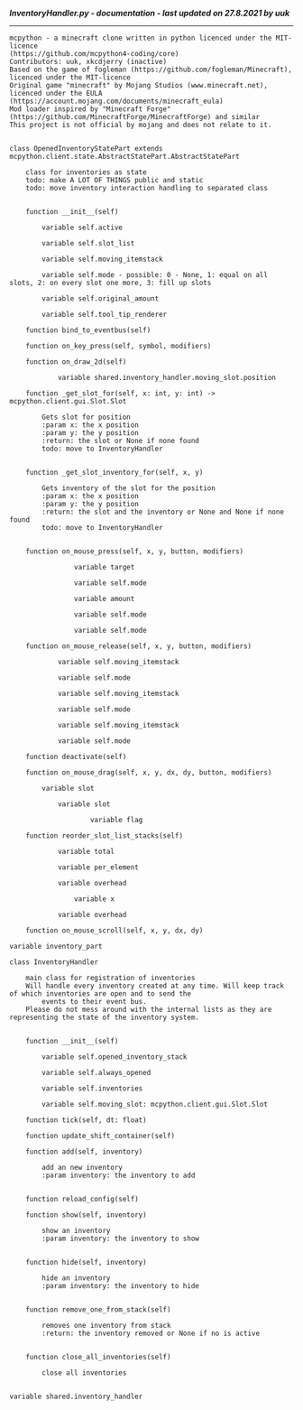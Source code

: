 ***InventoryHandler.py - documentation - last updated on 27.8.2021 by uuk***
___

    mcpython - a minecraft clone written in python licenced under the MIT-licence 
    (https://github.com/mcpython4-coding/core)
    Contributors: uuk, xkcdjerry (inactive)
    Based on the game of fogleman (https://github.com/fogleman/Minecraft), licenced under the MIT-licence
    Original game "minecraft" by Mojang Studios (www.minecraft.net), licenced under the EULA
    (https://account.mojang.com/documents/minecraft_eula)
    Mod loader inspired by "Minecraft Forge" (https://github.com/MinecraftForge/MinecraftForge) and similar
    This project is not official by mojang and does not relate to it.


    class OpenedInventoryStatePart extends mcpython.client.state.AbstractStatePart.AbstractStatePart
        
        class for inventories as state
        todo: make A LOT OF THINGS public and static
        todo: move inventory interaction handling to separated class


        function __init__(self)

            variable self.active

            variable self.slot_list

            variable self.moving_itemstack

            variable self.mode - possible: 0 - None, 1: equal on all slots, 2: on every slot one more, 3: fill up slots

            variable self.original_amount

            variable self.tool_tip_renderer

        function bind_to_eventbus(self)

        function on_key_press(self, symbol, modifiers)

        function on_draw_2d(self)

                variable shared.inventory_handler.moving_slot.position

        function _get_slot_for(self, x: int, y: int) -> mcpython.client.gui.Slot.Slot
            
            Gets slot for position
            :param x: the x position
            :param y: the y position
            :return: the slot or None if none found
            todo: move to InventoryHandler


        function _get_slot_inventory_for(self, x, y)
            
            Gets inventory of the slot for the position
            :param x: the x position
            :param y: the y position
            :return: the slot and the inventory or None and None if none found
            todo: move to InventoryHandler


        function on_mouse_press(self, x, y, button, modifiers)

                    variable target

                    variable self.mode

                    variable amount

                    variable self.mode

                    variable self.mode

        function on_mouse_release(self, x, y, button, modifiers)

                variable self.moving_itemstack

                variable self.mode

                variable self.moving_itemstack

                variable self.mode

                variable self.moving_itemstack

                variable self.mode

        function deactivate(self)

        function on_mouse_drag(self, x, y, dx, dy, button, modifiers)

            variable slot

                variable slot

                        variable flag

        function reorder_slot_list_stacks(self)

                variable total

                variable per_element

                variable overhead

                    variable x

                variable overhead

        function on_mouse_scroll(self, x, y, dx, dy)

    variable inventory_part

    class InventoryHandler
        
        main class for registration of inventories
        Will handle every inventory created at any time. Will keep track of which inventories are open and to send the
            events to their event bus.
        Please do not mess around with the internal lists as they are representing the state of the inventory system.


        function __init__(self)

            variable self.opened_inventory_stack

            variable self.always_opened

            variable self.inventories

            variable self.moving_slot: mcpython.client.gui.Slot.Slot

        function tick(self, dt: float)

        function update_shift_container(self)

        function add(self, inventory)
            
            add an new inventory
            :param inventory: the inventory to add


        function reload_config(self)

        function show(self, inventory)
            
            show an inventory
            :param inventory: the inventory to show


        function hide(self, inventory)
            
            hide an inventory
            :param inventory: the inventory to hide


        function remove_one_from_stack(self)
            
            removes one inventory from stack
            :return: the inventory removed or None if no is active


        function close_all_inventories(self)
            
            close all inventories


    variable shared.inventory_handler
